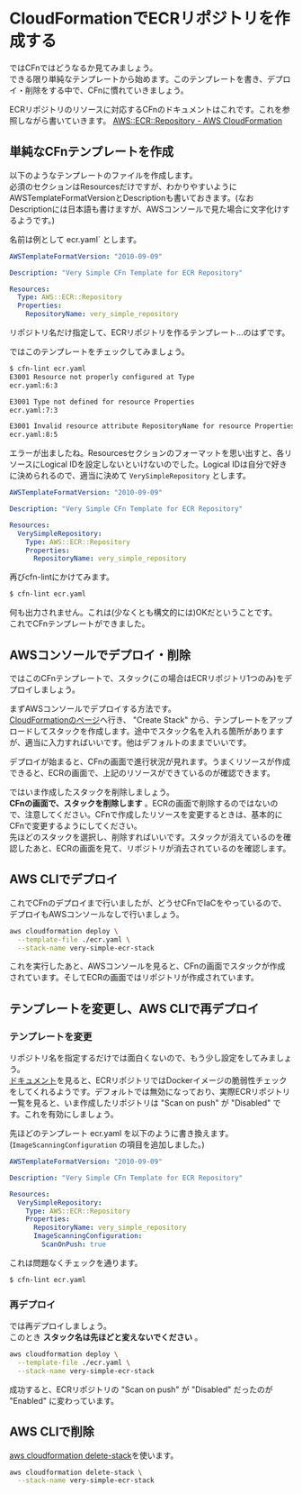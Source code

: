 # CloudFormationでECRリポジトリを作成する
ではCFnではどうなるか見てみましょう。  
できる限り単純なテンプレートから始めます。このテンプレートを書き、デプロイ・削除をする中で、CFnに慣れていきましょう。

ECRリポジトリのリソースに対応するCFnのドキュメントはこれです。これを参照しながら書いていきます。
[AWS::ECR::Repository - AWS CloudFormation](https://docs.aws.amazon.com/AWSCloudFormation/latest/UserGuide/aws-resource-ecr-repository.html)

## 単純なCFnテンプレートを作成
以下のようなテンプレートのファイルを作成します。  
必須のセクションはResourcesだけですが、わかりやすいようにAWSTemplateFormatVersionとDescriptionも書いておきます。(なおDescriptionには日本語も書けますが、AWSコンソールで見た場合に文字化けするようです。)

名前は例として ecr.yaml` とします。

```yaml
AWSTemplateFormatVersion: "2010-09-09"

Description: "Very Simple CFn Template for ECR Repository"

Resources:
  Type: AWS::ECR::Repository
  Properties:
    RepositoryName: very_simple_repository
```

リポジトリ名だけ指定して、ECRリポジトリを作るテンプレート…のはずです。

ではこのテンプレートをチェックしてみましょう。

```sh
$ cfn-lint ecr.yaml
E3001 Resource not properly configured at Type
ecr.yaml:6:3

E3001 Type not defined for resource Properties
ecr.yaml:7:3

E3001 Invalid resource attribute RepositoryName for resource Properties
ecr.yaml:8:5
```

エラーが出ましたね。Resourcesセクションのフォーマットを思い出すと、各リソースにLogical IDを設定しないといけないのでした。Logical IDは自分で好きに決められるので、適当に決めて `VerySimpleRepository` とします。

```yaml
AWSTemplateFormatVersion: "2010-09-09"

Description: "Very Simple CFn Template for ECR Repository"

Resources:
  VerySimpleRepository:
    Type: AWS::ECR::Repository
    Properties:
      RepositoryName: very_simple_repository
```

再びcfn-lintにかけてみます。

```sh
$ cfn-lint ecr.yaml
```

何も出力されません。これは(少なくとも構文的には)OKだということです。  
これでCFnテンプレートができました。

## AWSコンソールでデプロイ・削除
ではこのCFnテンプレートで、スタック(この場合はECRリポジトリ1つのみ)をデプロイしましょう。

まずAWSコンソールでデプロイする方法です。  
[CloudFormationのページ](https://ap-northeast-1.console.aws.amazon.com/cloudformation/home?region=ap-northeast-1#/stacks)へ行き、 "Create Stack" から、テンプレートをアップロードしてスタックを作成します。途中でスタック名を入れる箇所がありますが、適当に入力すればいいです。他はデフォルトのままでいいです。

デプロイが始まると、CFnの画面で進行状況が見れます。うまくリソースが作成できると、ECRの画面で、上記のリソースができているのが確認できます。

ではいま作成したスタックを削除しましょう。  
**CFnの画面で、スタックを削除します** 。ECRの画面で削除するのではないので、注意してください。CFnで作成したリソースを変更するときは、基本的にCFnで変更するようにしてください。  
先ほどのスタックを選択し、削除すればいいです。スタックが消えているのを確認したあと、ECRの画面を見て、リポジトリが消去されているのを確認します。

## AWS CLIでデプロイ
これでCFnのデプロイまで行いましたが、どうせCFnでIaCをやっているので、デプロイもAWSコンソールなしで行いましょう。

```sh
aws cloudformation deploy \
  --template-file ./ecr.yaml \
  --stack-name very-simple-ecr-stack
```

これを実行したあと、AWSコンソールを見ると、CFnの画面でスタックが作成されています。そしてECRの画面ではリポジトリが作成されています。

## テンプレートを変更し、AWS CLIで再デプロイ
### テンプレートを変更
リポジトリ名を指定するだけでは面白くないので、もう少し設定をしてみましょう。  
[ドキュメント](https://docs.aws.amazon.com/AWSCloudFormation/latest/UserGuide/aws-resource-ecr-repository.html#cfn-ecr-repository-imagescanningconfiguration)を見ると、ECRリポジトリではDockerイメージの脆弱性チェックをしてくれるようです。デフォルトでは無効になっており、実際ECRリポジトリ一覧を見ると、いま作成したリポジトリは "Scan on push" が "Disabled" です。これを有効にしましょう。

先ほどのテンプレート ecr.yaml を以下のように書き換えます。(`ImageScanningConfiguration` の項目を追加しました。)

```yaml
AWSTemplateFormatVersion: "2010-09-09"

Description: "Very Simple CFn Template for ECR Repository"

Resources:
  VerySimpleRepository:
    Type: AWS::ECR::Repository
    Properties:
      RepositoryName: very_simple_repository
      ImageScanningConfiguration:
        ScanOnPush: true
```

これは問題なくチェックを通ります。
```sh
$ cfn-lint ecr.yaml
```

### 再デプロイ
では再デプロイしましょう。  
このとき **スタック名は先ほどと変えないでください** 。

```sh
aws cloudformation deploy \
  --template-file ./ecr.yaml \
  --stack-name very-simple-ecr-stack
```

成功すると、ECRリポジトリの "Scan on push" が "Disabled" だったのが "Enabled" に変わっています。


## AWS CLIで削除
[aws cloudformation delete-stack](https://docs.aws.amazon.com/cli/latest/reference/cloudformation/delete-stack.html)を使います。

```sh
aws cloudformation delete-stack \
  --stack-name very-simple-ecr-stack
```


